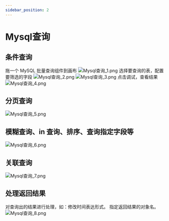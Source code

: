 ```yaml
---
sidebar_position: 2
---
```

# Mysql查询

## 条件查询
拖一个 MySQL 批量查询组件到画布
![Mysql查询_1.png](img/Mysql查询_1.png)
选择要查询的表，配置要筛选的字段
![Mysql查询_2.png](img/Mysql查询_2.png)
![Mysql查询_3.png](img/Mysql查询_3.png)
点击调试，查看结果
![Mysql查询_4.png](img/Mysql查询_4.png)
## 分页查询
![Mysql查询_5.png](img/Mysql查询_5.png)

## 模糊查询、in 查询、排序、查询指定字段等
![Mysql查询_6.png](img/Mysql查询_6.png)
## 关联查询
![Mysql查询_7.png](img/Mysql查询_7.png)
## 处理返回结果
对查询出的结果进行处理，如：修改时间表达形式。
指定返回结果的对象名。
![Mysql查询_8.png](img/Mysql查询_8.png)
